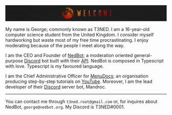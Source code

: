 <img src="https://github.com/T3NED/T3NED/blob/master/assets/welcome.png">

My name is George; commonly known as T3NED. I am a 16-year-old computer science student from the United Kingdom. I consider myself hardworking but waste most of my free time procrastinating. I enjoy moderating because of the people I meet along the way.

I am the CEO and Founder of [NedBot](https://www.nedbot.org); a moderation oriented general-purpose [Discord](https://discord.com) bot built with their [API](https://discord.com/developers). NedBot is composed in Typescript with love. Typescript is my favoured language.

I am the Chief Administrative Officer for [MenuDocs](https://menudocs.org); an organisation producing step-by-step tutorials on [YouTube](https://youtube.com/menudocs). Moreover, I am the lead developer of their [Discord](https://discord.com) server bot, Mandroc.

<hr>

You can contact me through `t3ned.root@gmail.com` or, for inquires about NedBot, `george@nedbot.org`. My Discord is T3NED#0001.
